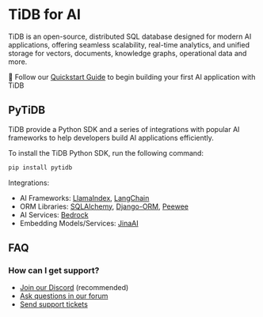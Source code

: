 # TiDB for AI

TiDB is an open-source, distributed SQL database designed for modern AI applications, offering seamless scalability, real-time analytics, and unified storage for vectors, documents, knowledge graphs, operational data and more.

🚀 Follow our [Quickstart Guide](https://pingcap.github.io/ai/quickstart/) to begin building your first AI application with TiDB

## PyTiDB

TiDB provide a Python SDK and a series of integrations with popular AI frameworks to help developers build AI applications efficiently.

To install the TiDB Python SDK, run the following command:

```bash
pip install pytidb
```

Integrations:

- AI Frameworks: [LlamaIndex](https://docs.pingcap.com/tidbcloud/vector-search-integrate-with-llamaindex/), [LangChain](https://docs.pingcap.com/tidbcloud/vector-search-integrate-with-langchain/)
- ORM Libraries: [SQLAlchemy](https://docs.pingcap.com/tidbcloud/vector-search-integrate-with-sqlalchemy/), [Django-ORM](https://docs.pingcap.com/tidbcloud/vector-search-integrate-with-django-orm/), [Peewee](https://docs.pingcap.com/tidbcloud/vector-search-integrate-with-peewee/)
- AI Services: [Bedrock](https://docs.pingcap.com/tidbcloud/vector-search-integrate-with-amazon-bedrock/)
- Embedding Models/Services: [JinaAI](https://docs.pingcap.com/tidbcloud/vector-search-integrate-with-jinaai-embedding/)

## FAQ

### How can I get support?

- [Join our Discord](https://discord.com/invite/vYU9h56kAX) (recommended)
- [Ask questions in our forum](https://ask.pingcap.com/)
- [Send support tickets](https://tidb.support.pingcap.com/)
